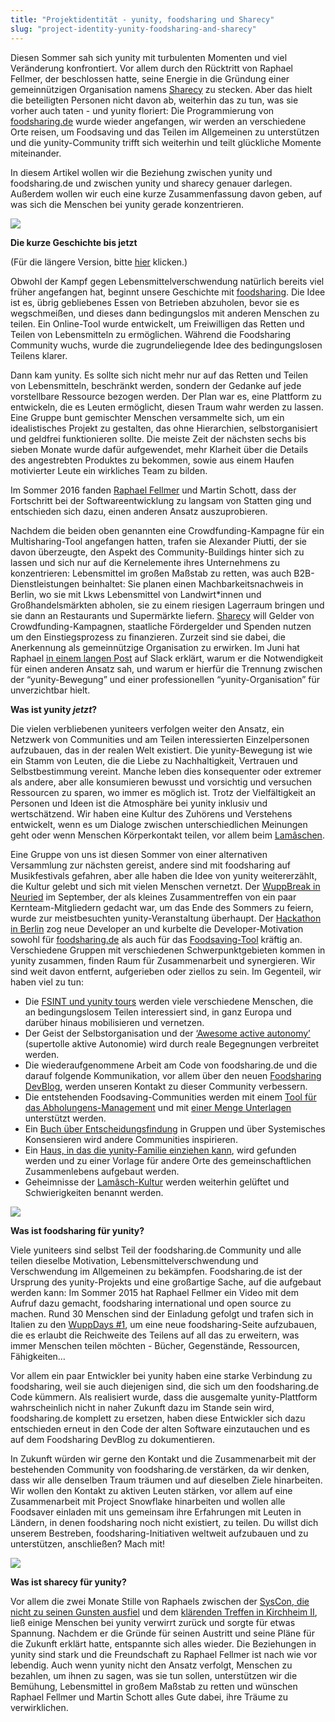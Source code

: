 ```yaml
---
title: "Projektidentität - yunity, foodsharing und Sharecy"
slug: "project-identity-yunity-foodsharing-and-sharecy"
---
```


Diesen Sommer sah sich yunity mit turbulenten Momenten und viel Veränderung konfrontiert. Vor allem durch den Rücktritt von Raphael Fellmer, der beschlossen hatte, seine Energie in die Gründung einer gemeinnützigen Organisation namens [Sharecy](http://sharecy.org/) zu stecken. Aber das hielt die beteiligten Personen nicht davon ab, weiterhin das zu tun, was sie vorher auch taten - und yunity floriert: Die Programmierung von [foodsharing.de](http://foodsharing.de) wurde wieder angefangen, wir werden an verschiedene Orte reisen, um Foodsaving und das Teilen im Allgemeinen zu unterstützen und die yunity-Community trifft sich weiterhin und teilt glückliche Momente miteinander. 
 
In diesem Artikel wollen wir die Beziehung zwischen yunity und foodsharing.de und zwischen yunity und sharecy genauer darlegen. Außerdem wollen wir euch eine kurze Zusammenfassung davon geben, auf was sich die Menschen bei yunity gerade konzentrieren. 

![](/storage/app/media/blog/group1.jpg)

**Die kurze Geschichte bis jetzt**

(Für die längere Version, bitte [hier](https://yunity.atlassian.net/wiki/display/YUN/1.+The+story+so+far) klicken.)

Obwohl der Kampf gegen Lebensmittelverschwendung natürlich bereits viel früher angefangen hat, beginnt unsere Geschichte mit [foodsharing](http://foodsharing.de/). Die Idee ist es, übrig gebliebenes Essen von Betrieben abzuholen, bevor sie es wegschmeißen, und dieses dann bedingungslos mit anderen Menschen zu teilen. Ein Online-Tool wurde entwickelt, um Freiwilligen das Retten und Teilen von Lebensmitteln zu ermöglichen. Während die Foodsharing Community wuchs, wurde die zugrundeliegende Idee des bedingungslosen Teilens klarer.

Dann kam yunity. Es sollte sich nicht mehr nur auf das Retten und Teilen von Lebensmitteln, beschränkt werden, sondern der Gedanke auf jede vorstellbare Ressource bezogen werden. Der Plan war es, eine Plattform zu entwickeln, die es Leuten ermöglicht, diesen Traum wahr werden zu lassen. Eine Gruppe bunt gemischter Menschen versammelte sich, um ein idealistisches Projekt zu gestalten, das ohne Hierarchien, selbstorganisiert und geldfrei funktionieren sollte. Die meiste Zeit der nächsten sechs bis sieben Monate wurde dafür aufgewendet, mehr Klarheit über die Details des angestrebten Produktes zu bekommen, sowie aus einem Haufen motivierter Leute ein wirkliches Team zu bilden.

Im Sommer 2016 fanden [Raphael Fellmer](http://www.raphaelfellmer.de/) und Martin Schott, dass der Fortschritt bei der Softwareentwicklung zu langsam von Statten ging und entschieden sich dazu, einen anderen Ansatz auszuprobieren.

Nachdem die beiden oben genannten eine Crowdfunding-Kampagne für ein Multisharing-Tool angefangen hatten, trafen sie Alexander Piutti, der sie davon überzeugte, den Aspekt des Community-Buildings hinter sich zu lassen und sich nur auf die Kernelemente ihres Unternehmens zu konzentrieren: Lebensmittel im großen Maßstab zu retten, was auch B2B-Dienstleistungen beinhaltet: Sie planen einen Machbarkeitsnachweis in Berlin, wo sie mit Lkws Lebensmittel von Landwirt*innen und Großhandelsmärkten abholen, sie zu einem riesigen Lagerraum bringen und sie dann an Restaurants und Supermärkte liefern. [Sharecy](http://sharecy.org/) will Gelder von Crowdfunding-Kampagnen, staatliche Fördergelder und Spenden nutzen um den Einstiegsprozess zu finanzieren. Zurzeit sind sie dabei, die Anerkennung als gemeinnützige Organisation zu erwirken. Im Juni hat Raphael [in einem langen Post](https://yunity.atlassian.net/wiki/pages/viewpage.action?pageId=43909277) auf Slack erklärt, warum er die Notwendigkeit für einen anderen Ansatz sah, und warum er hierfür die Trennung zwischen der “yunity-Bewegung” und einer professionellen “yunity-Organisation” für unverzichtbar hielt.


**Was ist yunity *jetzt*?**


Die vielen verbliebenen yuniteers verfolgen weiter den Ansatz, ein Netzwerk von Communities und am Teilen interessierten Einzelpersonen aufzubauen, das in der realen Welt existiert. Die yunity-Bewegung ist wie ein Stamm von Leuten, die die Liebe zu Nachhaltigkeit, Vertrauen und Selbstbestimmung vereint. Manche leben dies konsequenter oder extremer als andere, aber alle konsumieren bewusst und vorsichtig und versuchen Ressourcen zu sparen, wo immer es möglich ist. Trotz der Vielfältigkeit an Personen und Ideen ist die Atmosphäre bei yunity inklusiv und wertschätzend. Wir haben eine Kultur des Zuhörens und Verstehens entwickelt, wenn es um Dialoge zwischen unterschiedlichen Meinungen geht oder wenn Menschen Körperkontakt teilen, vor allem beim [Lamâschen](https://yunity.atlassian.net/wiki/pages/viewpage.action?pageId=41812082). 

Eine Gruppe von uns ist diesen Sommer von einer alternativen Versammlung zur nächsten gereist, andere sind mit foodsharing auf Musikfestivals gefahren, aber alle haben die Idee von yunity weitererzählt, die Kultur gelebt und sich mit vielen Menschen vernetzt. Der [WuppBreak in Neuried](https://yunity.atlassian.net/wiki/display/YUN/WuppBreak+September+2016) im September, der als kleines Zusammentreffen von ein paar Kernteam-Mitgliedern gedacht war, um das Ende des Sommers zu feiern, wurde zur meistbesuchten yunity-Veranstaltung überhaupt. Der [Hackathon in Berlin](https://yunity.atlassian.net/wiki/pages/viewpage.action?pageId=65241160) zog neue Developer an und kurbelte die Developer-Motivation sowohl für [foodsharing.de](http://foodsharing.de) als auch für das [Foodsaving-Tool](https://yunity.atlassian.net/wiki/display/YUN/Foodsaving+Tool) kräftig an. Verschiedene Gruppen mit verschiedenen Schwerpunktgebieten kommen in yunity zusammen, finden Raum für Zusammenarbeit und synergieren. Wir sind weit davon entfernt, aufgerieben oder ziellos zu sein. Im Gegenteil, wir haben viel zu tun:
* Die [FSINT und yunity tours](https://yunity.atlassian.net/wiki/display/TOUR/FSINT+Tours) werden viele verschiedene Menschen, die an bedingungslosem Teilen interessiert sind, in ganz Europa und darüber hinaus mobilisieren und vernetzen.
* Der Geist der Selbstorganisation und der [‘Awesome active autonomy’](https://yunity.atlassian.net/wiki/display/YUN/Awesome+Active+Autonomy) (supertolle aktive Autonomie) wird durch reale Begegnungen verbreitet werden.
* Die wiederaufgenommene Arbeit am Code von foodsharing.de und die darauf folgende Kommunikation, vor allem über den neuen [Foodsharing DevBlog](https://devblog.foodsharing.de/index.de.html), werden unseren Kontakt zu dieser Community verbessern.
* Die entstehenden Foodsaving-Communities werden mit einem [Tool für das Abholungens-Management](https://yunity.atlassian.net/wiki/display/YUN/Foodsaving+Tool) und mit [einer Menge Unterlagen](https://yunity.atlassian.net/wiki/display/FSINT/Material+to+get+started) unterstützt werden.
* Ein [Buch über Entscheidungsfindung](https://douginamug.gitbooks.io/a-systemic-consensus-manual-testing/content/) in Gruppen und über Systemisches Konsensieren wird andere Communities inspirieren. 
* Ein [Haus, in das die yunity-Familie einziehen kann](https://yunity.atlassian.net/wiki/pages/viewpage.action?pageId=74776581), wird gefunden werden und zu einer Vorlage für andere Orte des gemeinschaftlichen Zusammenlebens aufgebaut werden.
* Geheimnisse der [Lamâsch-Kultur](https://yunity.atlassian.net/wiki/pages/viewpage.action?pageId=16843226) werden weiterhin gelüftet und Schwierigkeiten benannt werden. 

![](/storage/app/media/blog/lamaschparty.jpg)

**Was ist foodsharing für yunity?**

Viele yuniteers sind selbst Teil der foodsharing.de Community und alle teilen dieselbe Motivation, Lebensmittelverschwendung und Verschwendung im Allgemeinen zu bekämpfen. Foodsharing.de ist der Ursprung des yunity-Projekts und eine großartige Sache, auf die aufgebaut werden kann: Im Sommer 2015 hat Raphael Fellmer ein Video mit dem Aufruf dazu gemacht, foodsharing international und open source zu machen. Rund 30 Menschen sind der Einladung gefolgt und trafen sich in Italien zu den [WuppDays #1](https://yunity.atlassian.net/wiki/display/YUN/WuppDays+%231%2C+Malo%2C+2015-09-20+to+2015-10-16), um eine neue foodsharing-Seite aufzubauen, die es erlaubt die Reichweite des Teilens auf all das zu erweitern, was immer Menschen teilen möchten - Bücher, Gegenstände, Ressourcen, Fähigkeiten…

Vor allem ein paar Entwickler bei yunity haben eine starke Verbindung zu foodsharing, weil sie auch diejenigen sind, die sich um den foodsharing.de Code kümmern. Als realisiert wurde, dass die ausgemalte yunity-Plattform wahrscheinlich nicht in naher Zukunft dazu im Stande sein wird, foodsharing.de komplett zu ersetzen, haben diese Entwickler sich dazu entschieden erneut in den Code der alten Software einzutauchen und es auf dem Foodsharing DevBlog zu dokumentieren.

In Zukunft würden wir gerne den Kontakt und die Zusammenarbeit mit der bestehenden Community von foodsharing.de verstärken, da wir denken, dass wir alle denselben Traum träumen und auf dieselben Ziele hinarbeiten. Wir wollen den Kontakt zu aktiven Leuten stärken, vor allem auf eine Zusammenarbeit mit Project Snowflake hinarbeiten und wollen alle Foodsaver einladen mit uns gemeinsam ihre Erfahrungen mit Leuten in Ländern, in denen foodsharing noch nicht existiert, zu teilen. Du willst dich unserem Bestreben, foodsharing-Initiativen weltweit aufzubauen und zu unterstützen, anschließen? Mach mit!

![](/storage/app/media/blog/paulbodhiadrianmartin_gasstation.jpg)

**Was ist sharecy für yunity?**

Vor allem die zwei Monate Stille von Raphaels zwischen der [SysCon, die nicht zu seinen Gunsten ausfiel](https://business.konsensieren.eu/en/konsensierung/3xbmc581c/ergebnis) und dem [klärenden Treffen in Kirchheim II](https://yunity.atlassian.net/wiki/display/YUN/2016-08-07+Different+paths), ließ einige Menschen bei yunity verwirrt zurück und sorgte für etwas Spannung. Nachdem er die Gründe für seinen Austritt und seine Pläne für die Zukunft erklärt hatte, entspannte sich alles wieder. Die Beziehungen in yunity sind stark und die Freundschaft zu Raphael Fellmer ist nach wie vor lebendig. Auch wenn yunity nicht den Ansatz verfolgt, Menschen zu bezahlen, um ihnen zu sagen, was sie tun sollen, unterstützen wir die Bemühung, Lebensmittel in großem Maßstab zu retten und wünschen Raphael Fellmer und Martin Schott alles Gute dabei, ihre Träume zu verwirklichen. 
